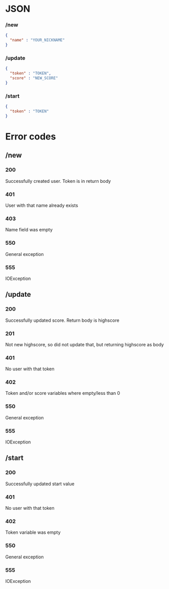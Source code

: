 # JSON
### /new
```json
{
  "name" : "YOUR_NICKNAME"
}
```
### /update
```json
{
  "token" : "TOKEN",
  "score" : "NEW_SCORE"
}
```

### /start
```json
{
  "token" : "TOKEN"
}
```


# Error codes

## /new
### 200
Successfully created user. Token is in return body

### 401
User with that name already exists

### 403
Name field was empty

### 550
General exception

### 555
IOException

## /update
### 200
Successfully updated score. Return body is highscore

### 201
Not new highscore, so did not update that, but returning highscore as body

### 401
No user with that token

### 402
Token and/or score variables where empty/less than 0

### 550
General exception

### 555
IOException

## /start
### 200
Successfully updated start value

### 401
No user with that token
    
### 402
Token variable was empty

### 550
General exception

### 555
IOException